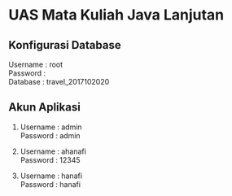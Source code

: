 # UAS Mata Kuliah Java Lanjutan

## Konfigurasi Database
  Username : root <br>
  Password : <br>
  Database : travel_2017102020
  
  
## Akun Aplikasi
1) Username : admin <br>
   Password : admin
   
2) Username : ahanafi <br>
   Password : 12345
   
2) Username : hanafi <br>
   Password : hanafi
